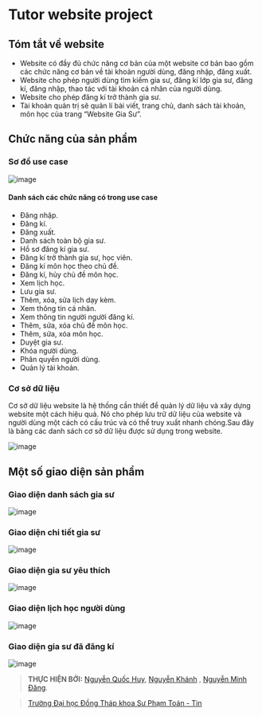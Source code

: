 # Tutor website project
## Tóm tắt về website

- Website có đầy đủ chức năng cơ bản của một website cơ bản bao gồm các chức năng cơ bản về tài khoản người dùng, đăng nhập, đăng xuất.
- Website cho phép người dùng tìm kiếm gia sư, đăng kí lớp gia sư, đăng kí, đăng nhập, thao tác với tài khoản cá nhân của người dùng.
- Website cho phép đăng kí trở thành gia sư.
- Tài khoản quản trị sẽ quản lí bài viết, trang chủ, danh sách tài khoản, môn học của trang “Website Gia Sư”.

## Chức năng của sản phẩm
### Sơ đồ use case
![image](https://user-images.githubusercontent.com/72030082/174492553-4f3025cb-546a-4b8c-997b-527977a7e099.png)
#### Danh sách các chức năng có trong use case
-	Đăng nhập.
-	Đăng kí.
-	Đăng xuất.
-	Danh sách toàn bộ gia sư.
-	Hồ sơ đăng kí gia sư.
-	Đăng kí trở thành gia sư, học viên.
-	Đăng kí môn học theo chủ đề.
-	Đăng kí, hủy chủ đề môn học.
-	Xem lịch học.
-	Lưu gia sư.
-	Thêm, xóa, sửa lịch dạy kèm.
-	Xem thông tin cá nhân.
-	Xem thông tin người người đăng kí.
-	Thêm, sửa, xóa chủ đề môn học.
-	Thêm, sửa, xóa môn học.
-	Duyệt gia sư.
-	Khóa người dùng.
-	Phân quyền người dùng.
-	Quản lý tài khoản.

### Cơ sở dữ liệu
Cơ sở dữ liệu website là hệ thống cần thiết để quản lý dữ liệu và xây dựng website một cách hiệu quả. Nó cho phép lưu trữ dữ liệu của 
website và người dùng một cách có cấu trúc và có thể truy xuất nhanh chóng.Sau đây là bảng các danh sách cơ sở dữ liệu được sử dụng trong website.

![image](https://user-images.githubusercontent.com/72030082/174492736-7c8d1a8d-f192-44ff-a2c3-fc23a79e3317.png)

## Một số giao diện sản phẩm

### Giao diện danh sách gia sư

![image](https://user-images.githubusercontent.com/72030082/174492909-5cef3edb-9f30-4c71-9438-6ebce2312ab4.png)

### Giao diện chi tiết gia sư

![image](https://user-images.githubusercontent.com/72030082/174492962-d50706ca-a0ff-4084-a366-897f2daf9193.png)

### Giao diện gia sư yêu thích

![image](https://user-images.githubusercontent.com/72030082/174493076-5b194644-553e-466b-a858-6f45a4feff0e.png)

### Giao diện lịch học người dùng 

![image](https://user-images.githubusercontent.com/72030082/174493130-529f8948-ec17-49e2-852c-2833a57aaaac.png)

### Giao diện gia sư đã đăng kí

![image](https://user-images.githubusercontent.com/72030082/174493170-2c295c55-920a-4e98-aec5-5a86e6746129.png)

>**THỰC HIỆN BỞI:** [Nguyễn Quốc Huy](https://github.com/nguyenhuy07-09-2k1/), [Nguyễn Khánh](https://github.com/CromBorw2e36)
, [Nguyễn Minh Đăng](https://github.com/dangcntt19). 

> [Trường Đại học Đồng Tháp khoa Sư Phạm Toán - Tin](http://it.mit.dthu.edu.vn/)



